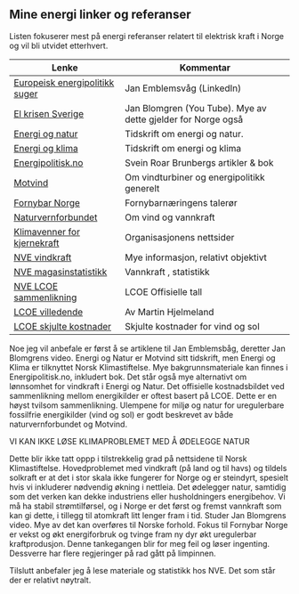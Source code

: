 ## Mine energi linker og referanser

Listen fokuserer mest på energi referanser relatert til elektrisk kraft i Norge og vil bli utvidet etterhvert. 

| Lenke                                                                                                  | Kommentar                         |
|--------------------------------------------------------------------------------------------------------|-----------------------------------|
| [Europeisk energipolitikk suger](https://www.linkedin.com/pulse/european-energy-policy-kills-competitiveness-without-any-emblemsv%25C3%25A5g-ah39f/?trackingId=J%2B12DFDCTvCmNHZqb4bhxA%3D%3D) | Jan Emblemsvåg  (LinkedIn)        | 
| [El krisen Sverige](https://www.youtube.com/watch?v=0Oh_w5KrEVc)                                       | Jan Blomgren (You Tube). Mye av dette gjelder for Norge også |
| [Energi og natur](https://energiognatur.no/energipolitikk-pa-naturens-premisser/)                      | Tidskrift om energi og natur.     | 
| [Energi og klima](https://energiognatur.no/energipolitikk-pa-naturens-premisser/)                      | Tidskrift om energi og klima      |
| [Energipolitisk.no](https://energipolitisk.no/kontakt)                                                 | Svein Roar Brunbergs artikler & bok |
| [Motvind](https://motvind.org/energi-2/)                                                               | Om vindturbiner og energipolitikk generelt |
| [Fornybar Norge](https://www.fornybarnorge.no/)                                                        | Fornybarnæringens talerør         |
| [Naturvernforbundet](https://naturvernforbundet.no/laer-mer/vind-og-vannkraft/)                        | Om vind og vannkraft              |
| [Klimavenner for kjernekraft](https://klimavenner.no/billig-strom/ )                                   | Organisasjonens nettsider         |  
| [NVE vindkraft](https://www.nve.no/energi/energisystem/vindkraft/)                                     | Mye informasjon, relativt objektivt |
| [NVE magasinstatistikk](https://www.nve.no/energi/analyser-og-statistikk/magasinstatistikk/)           | Vannkraft , statistikk            |
| [NVE LCOE sammenlikning](https://www.nve.no/energi/analyser-og-statistikk/kostnader-for-kraftproduksjon/) | LCOE Offisielle tall              | 
| [LCOE villedende](https://medium.com/@marhje/why-lcoe-is-not-a-good-metric-for-renewables-82e16c3f7c3b)| Av Martin Hjelmeland              |
| [LCOE skjulte kostnader](https://enodatech.com/news-insight/the-hidden-costs-of-delivered-renewable-energy) | Skjulte kostnader for vind og sol |

Noe jeg vil anbefale er først å se artiklene til Jan Emblemsbåg, deretter Jan Blomgrens video.
Energi og Natur er Motvind sitt tidskrift, men Energi og Klima er tilknyttet Norsk Klimastiftelse.
Mye bakgrunnsmateriale kan finnes i Energipolitisk.no, inkludert bok.
Det står også mye alternativt om lønnsomhet for vindkraft i Energi og Natur.
Det offisielle kostnadsbildet ved sammenlikning mellom energikilder er oftest basert på LCOE.
Dette er en høyst tvilsom sammenlikning. 
Ulempene for miljø og natur for uregulerbare fossilfrie energikilder (vind og sol) er godt beskrevet av både naturvernforbundet og Motvind.

VI KAN IKKE LØSE KLIMAPROBLEMET MED Å ØDELEGGE NATUR

Dette blir ikke tatt oppp i tilstrekkelig grad på nettsidene til Norsk Klimastiftelse. Hovedproblemet med vindkraft (på land og til havs)
og tildels solkraft er at det i stor skala ikke fungerer for Norge og er steindyrt, 
spesielt hvis vi inkluderer nødvendig økning i nettleia. 
Det ødelegger natur, samtidig som det verken kan dekke industriens eller husholdningers energibehov. 
Vi må ha stabil strømtilførsel, og i Norge er det først og fremst vannkraft
som kan gi dette, i tillegg til atomkraft litt lenger fram i tid. Studer Jan Blomgrens video. 
Mye av det kan overføres til Norske forhold. 
Fokus til Fornybar Norge er vekst og økt energiforbruk og tvinge fram ny dyr økt uregulerbar kraftprodusjon.
Denne tankegangen blir for meg feil og løser ingenting. Dessverre har flere regjeringer på rad gått på limpinnen.

Tilslutt anbefaler jeg å lese materiale og statistikk hos NVE. Det som står der er relativt nøytralt.





